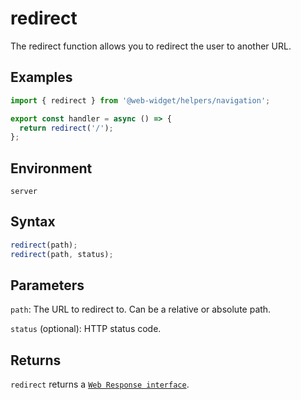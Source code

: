 # redirect

The redirect function allows you to redirect the user to another URL.

## Examples

```ts
import { redirect } from '@web-widget/helpers/navigation';

export const handler = async () => {
  return redirect('/');
};
```

## Environment

`server`

## Syntax

```ts
redirect(path);
redirect(path, status);
```

## Parameters

`path`: The URL to redirect to. Can be a relative or absolute path.

`status` (optional): HTTP status code.

## Returns

`redirect` returns a [`Web Response interface`](https://developer.mozilla.org/docs/Web/API/Response).
